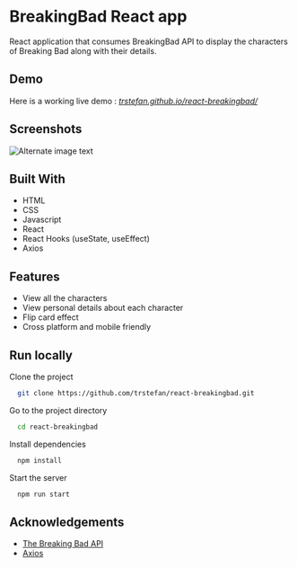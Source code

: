 
# BreakingBad React app

React application that consumes BreakingBad API to display the characters of Breaking Bad along with their details.

## Demo

Here is a working live demo : [_trstefan.github.io/react-breakingbad/_](https://trstefan.github.io/react-breakingbad/)

## Screenshots
![Alternate image text](https://i.ibb.co/DgZxmdT/bb.gif)

## Built With
  - HTML
  - CSS
  - Javascript
  - React
  - React Hooks (useState,  useEffect)
  - Axios

## Features
  - View all the characters
  - View personal details about each character
  - Flip card effect 
  - Cross platform and mobile friendly

## Run locally

Clone the project

```bash
  git clone https://github.com/trstefan/react-breakingbad.git
```

Go to the project directory

```bash
  cd react-breakingbad
```

Install dependencies

```bash
  npm install
```

Start the server

```bash
  npm run start
```

## Acknowledgements

 - [The Breaking Bad API](https://breakingbadapi.com/)
 - [Axios](https://www.npmjs.com/package/axios)

